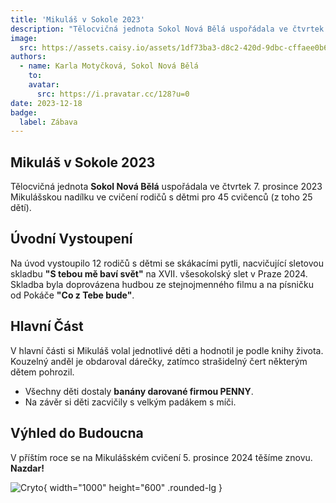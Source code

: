 ```yaml
---
title: 'Mikuláš v Sokole 2023'
description: "Tělocvičná jednota Sokol Nová Bělá uspořádala ve čtvrtek 7. prosince 2023 Mikulášskou nadílku ve cvičení rodičů s dětmi pro 45 cvičenců (z toho 25 dětí)."
image:
  src: https://assets.caisy.io/assets/1df73ba3-d8c2-420d-9dbc-cffaee0b6f4d/e995b1e4-b2d9-414b-a29b-f61b85426a1c/e4bf1b9b-13e5-425b-8fa5-de73ff982082/mikulas.jpeg?original
authors:
  - name: Karla Motyčková, Sokol Nová Bělá
    to: 
    avatar:
      src: https://i.pravatar.cc/128?u=0
date: 2023-12-18
badge:
  label: Zábava
---
```


## Mikuláš v Sokole 2023

Tělocvičná jednota **Sokol Nová Bělá** uspořádala ve čtvrtek 7. prosince 2023 Mikulášskou nadílku ve cvičení rodičů s dětmi pro 45 cvičenců (z toho 25 dětí).

## Úvodní Vystoupení

Na úvod vystoupilo 12 rodičů s dětmi se skákacími pytli, nacvičující sletovou skladbu **"S tebou mě baví svět"** na XVII. všesokolský slet v Praze 2024. Skladba byla doprovázena hudbou ze stejnojmenného filmu a na písničku od Pokáče **"Co z Tebe bude"**.

## Hlavní Část

V hlavní části si Mikuláš volal jednotlivé děti a hodnotil je podle knihy života. Kouzelný anděl je obdaroval dárečky, zatímco strašidelný čert některým dětem pohrozil.

- Všechny děti dostaly **banány darované firmou PENNY**.
- Na závěr si děti zacvičily s velkým padákem s míči.

## Výhled do Budoucna

V příštím roce se na Mikulášském cvičení 5. prosince 2024 těšíme znovu. **Nazdar!**

![Cryto](https://assets.caisy.io/assets/1df73ba3-d8c2-420d-9dbc-cffaee0b6f4d/22f9307d-33c2-4599-b40e-6a77e737cc6c/2ca0c0a5-0538-4508-a1eb-5cbc65b062a8/20231207173416.jpg?original){ width="1000" height="600" .rounded-lg }


